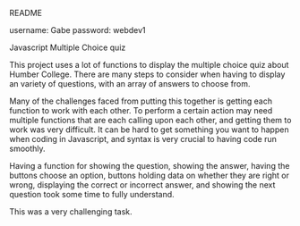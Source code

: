 README

username: Gabe
password: webdev1

Javascript Multiple Choice quiz

This project uses a lot of functions to display the multiple choice quiz about Humber College. There are many steps to consider when having to display an variety of questions, with an array of answers to choose from.

Many of the challenges faced from putting this together is getting each function to work with each other. To perform a certain action may need multiple functions that are each calling upon each other, and getting them to work was very difficult. It can be hard to get something you want to happen when coding in Javascript, and syntax is very crucial to having code run smoothly.

Having a function for showing the question, showing the answer, having the buttons choose an option, buttons holding data on whether they are right or wrong, displaying the correct or incorrect answer, and showing the next question took some time to fully understand.

This was a very challenging task.
